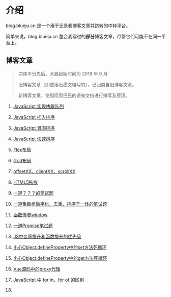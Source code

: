 # 介绍

blog.blueju.cn 是一个用于记录我博客文章并跳转的中转平台。

简单来说，blog.blueju.cn 整合我写过的**部分**博客文章，尽管它们可能不在同一平台上。

## 博客文章

> 次序不分先后，大致起始时间为 2018 年 9 月
>
> 
>
> 旧博客文章（即使用石墨文档写的），已归类自旧博客文章。
>
> 
>
> 新博客文章，使用阿里巴巴的语雀文档进行撰写及管理。

1. [JavaScript 实现栈跟队列](https://www.yuque.com/docs/share/0a86d93c-3d79-4667-ac07-38d201cb0d61)

2. [JavaScript 插入排序](https://www.yuque.com/docs/share/02a2bd6f-7b77-4404-bee6-5ff55b42f9d9)

3. [JavaScript 冒泡排序](https://www.yuque.com/docs/share/e64885f6-344d-49b1-a4f5-56955decabeb)

4. [JavaScript 快速排序](https://www.yuque.com/docs/share/36f87fee-8fe6-4fd3-941e-5dfd91bdbd07)

5. [Flex布局](https://www.yuque.com/docs/share/b0b288ba-7175-4119-aacc-1ee247216742)

6. [Grid布局](https://www.yuque.com/docs/share/b0b288ba-7175-4119-aacc-1ee247216742)

7. [offsetXX、clientXX、scrollXX](https://www.yuque.com/docs/share/35c5709a-c119-43cc-a9aa-eec245ec9db5)

8. [HTML5拖放](https://www.yuque.com/docs/share/13e1c2da-b902-4a34-80cb-1c799b37f72b)

9. [一道？？？的笔试题](https://www.yuque.com/docs/share/d2f2f025-09ed-4094-b54b-017059217d72)

10. [一道集数组扁平化、去重、排序于一体的笔试题](https://www.yuque.com/docs/share/66a97bf3-98db-42b0-b708-8945f1f98b19)

11. [函数传参window](https://www.yuque.com/docs/share/e25ea536-0fad-4b37-af90-5aa993529b1c)

12. [一道Promise笔试题](https://www.yuque.com/docs/share/0b659873-68db-4566-a10e-44929dc22e95)

13. [JS中变量提升和函数提升的优先级](https://www.yuque.com/docs/share/cffd3bfd-faa8-486f-a9b7-d2ec7b4deacf)

14. [小心Object.defineProperty中的set方法死循环](https://www.yuque.com/docs/share/a8ff169f-0acd-4fa6-86a6-7d1829f88689)

15. [小心Object.defineProperty中的get方法死循环](https://www.yuque.com/docs/share/46cf1deb-ba89-4c1e-b666-877cb217f108)

16. [Vue源码中的proxy代理](https://www.yuque.com/docs/share/dcd7d8db-d0d2-4d84-9c87-6de306733dfc)

17. [JavaScript 中 for in、for of 的区别](https://www.yuque.com/docs/share/931ce575-8b87-4abc-972a-869526fc2ed9)

18. 


